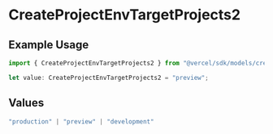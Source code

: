 # CreateProjectEnvTargetProjects2

## Example Usage

```typescript
import { CreateProjectEnvTargetProjects2 } from "@vercel/sdk/models/createprojectenvop.js";

let value: CreateProjectEnvTargetProjects2 = "preview";
```

## Values

```typescript
"production" | "preview" | "development"
```